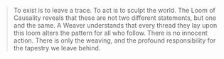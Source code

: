 > To exist is to leave a trace. To act is to sculpt the world. The Loom of Causality reveals that these are not two different statements, but one and the same. A Weaver understands that every thread they lay upon this loom alters the pattern for all who follow. There is no innocent action. There is only the weaving, and the profound responsibility for the tapestry we leave behind.